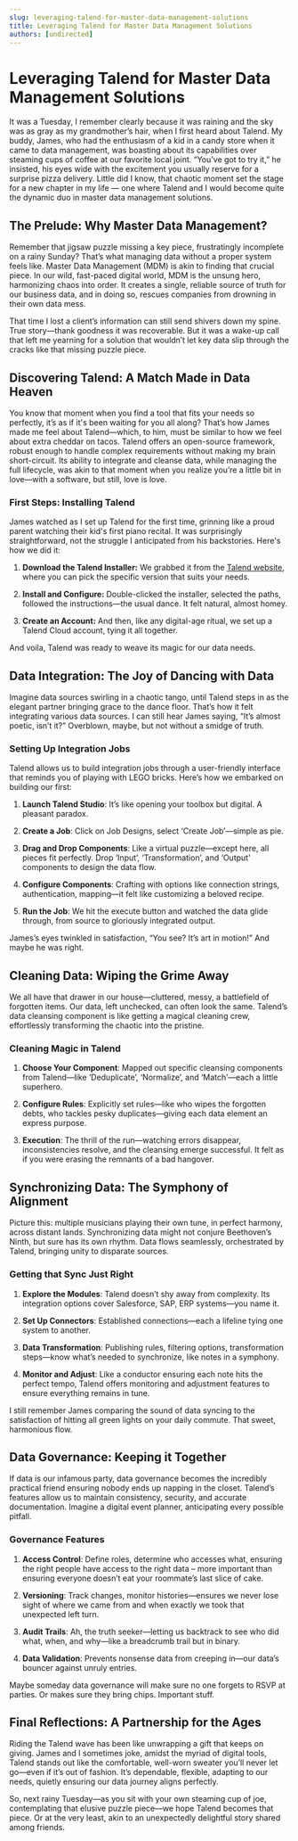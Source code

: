 ```yaml
---
slug: leveraging-talend-for-master-data-management-solutions
title: Leveraging Talend for Master Data Management Solutions
authors: [undirected]
---
```



# Leveraging Talend for Master Data Management Solutions

It was a Tuesday, I remember clearly because it was raining and the sky was as gray as my grandmother’s hair, when I first heard about Talend. My buddy, James, who had the enthusiasm of a kid in a candy store when it came to data management, was boasting about its capabilities over steaming cups of coffee at our favorite local joint. “You’ve got to try it,” he insisted, his eyes wide with the excitement you usually reserve for a surprise pizza delivery. Little did I know, that chaotic moment set the stage for a new chapter in my life — one where Talend and I would become quite the dynamic duo in master data management solutions.

## The Prelude: Why Master Data Management? 

Remember that jigsaw puzzle missing a key piece, frustratingly incomplete on a rainy Sunday? That’s what managing data without a proper system feels like. Master Data Management (MDM) is akin to finding that crucial piece. In our wild, fast-paced digital world, MDM is the unsung hero, harmonizing chaos into order. It creates a single, reliable source of truth for our business data, and in doing so, rescues companies from drowning in their own data mess.

That time I lost a client’s information can still send shivers down my spine. True story—thank goodness it was recoverable. But it was a wake-up call that left me yearning for a solution that wouldn’t let key data slip through the cracks like that missing puzzle piece.

## Discovering Talend: A Match Made in Data Heaven

You know that moment when you find a tool that fits your needs so perfectly, it’s as if it's been waiting for you all along? That’s how James made me feel about Talend—which, to him, must be similar to how we feel about extra cheddar on tacos. Talend offers an open-source framework, robust enough to handle complex requirements without making my brain short-circuit. Its ability to integrate and cleanse data, while managing the full lifecycle, was akin to that moment when you realize you’re a little bit in love—with a software, but still, love is love.

### First Steps: Installing Talend

James watched as I set up Talend for the first time, grinning like a proud parent watching their kid's first piano recital. It was surprisingly straightforward, not the struggle I anticipated from his backstories. Here's how we did it:

1. **Download the Talend Installer:** We grabbed it from the [Talend website](https://www.talend.com/download), where you can pick the specific version that suits your needs.
   
2. **Install and Configure:** Double-clicked the installer, selected the paths, followed the instructions—the usual dance. It felt natural, almost homey.

3. **Create an Account:** And then, like any digital-age ritual, we set up a Talend Cloud account, tying it all together.

And voila, Talend was ready to weave its magic for our data needs. 

## Data Integration: The Joy of Dancing with Data

Imagine data sources swirling in a chaotic tango, until Talend steps in as the elegant partner bringing grace to the dance floor. That’s how it felt integrating various data sources. I can still hear James saying, “It’s almost poetic, isn’t it?” Overblown, maybe, but not without a smidge of truth.

### Setting Up Integration Jobs 

Talend allows us to build integration jobs through a user-friendly interface that reminds you of playing with LEGO bricks. Here’s how we embarked on building our first:

1. **Launch Talend Studio**: It’s like opening your toolbox but digital. A pleasant paradox.

2. **Create a Job**: Click on Job Designs, select ‘Create Job’—simple as pie.

3. **Drag and Drop Components**: Like a virtual puzzle—except here, all pieces fit perfectly. Drop ‘Input’, ‘Transformation’, and ‘Output’ components to design the data flow.

4. **Configure Components**: Crafting with options like connection strings, authentication, mapping—it felt like customizing a beloved recipe.

5. **Run the Job**: We hit the execute button and watched the data glide through, from source to gloriously integrated output.

James’s eyes twinkled in satisfaction, “You see? It’s art in motion!” And maybe he was right.

## Cleaning Data: Wiping the Grime Away

We all have that drawer in our house—cluttered, messy, a battlefield of forgotten items. Our data, left unchecked, can often look the same. Talend’s data cleansing component is like getting a magical cleaning crew, effortlessly transforming the chaotic into the pristine.

### Cleaning Magic in Talend

1. **Choose Your Component**: Mapped out specific cleansing components from Talend—like ‘Deduplicate’, ‘Normalize’, and ‘Match’—each a little superhero.

2. **Configure Rules**: Explicitly set rules—like who wipes the forgotten debts, who tackles pesky duplicates—giving each data element an express purpose.

3. **Execution**: The thrill of the run—watching errors disappear, inconsistencies resolve, and the cleansing emerge successful. It felt as if you were erasing the remnants of a bad hangover.

## Synchronizing Data: The Symphony of Alignment

Picture this: multiple musicians playing their own tune, in perfect harmony, across distant lands. Synchronizing data might not conjure Beethoven’s Ninth, but sure has its own rhythm. Data flows seamlessly, orchestrated by Talend, bringing unity to disparate sources.

### Getting that Sync Just Right

1. **Explore the Modules**: Talend doesn’t shy away from complexity. Its integration options cover Salesforce, SAP, ERP systems—you name it.  

2. **Set Up Connectors**: Established connections—each a lifeline tying one system to another.

3. **Data Transformation**: Publishing rules, filtering options, transformation steps—know what’s needed to synchronize, like notes in a symphony.

4. **Monitor and Adjust**: Like a conductor ensuring each note hits the perfect tempo, Talend offers monitoring and adjustment features to ensure everything remains in tune.

I still remember James comparing the sound of data syncing to the satisfaction of hitting all green lights on your daily commute. That sweet, harmonious flow.

## Data Governance: Keeping it Together

If data is our infamous party, data governance becomes the incredibly practical friend ensuring nobody ends up napping in the closet. Talend’s features allow us to maintain consistency, security, and accurate documentation. Imagine a digital event planner, anticipating every possible pitfall.

### Governance Features 

1. **Access Control**: Define roles, determine who accesses what, ensuring the right people have access to the right data – more important than ensuring everyone doesn’t eat your roommate’s last slice of cake.

2. **Versioning**: Track changes, monitor histories—ensures we never lose sight of where we came from and when exactly we took that unexpected left turn.

3. **Audit Trails**: Ah, the truth seeker—letting us backtrack to see who did what, when, and why—like a breadcrumb trail but in binary.

4. **Data Validation**: Prevents nonsense data from creeping in—our data’s bouncer against unruly entries.

Maybe someday data governance will make sure no one forgets to RSVP at parties. Or makes sure they bring chips. Important stuff.

## Final Reflections: A Partnership for the Ages

Riding the Talend wave has been like unwrapping a gift that keeps on giving. James and I sometimes joke, amidst the myriad of digital tools, Talend stands out like the comfortable, well-worn sweater you’ll never let go—even if it’s out of fashion. It’s dependable, flexible, adapting to our needs, quietly ensuring our data journey aligns perfectly.

So, next rainy Tuesday—as you sit with your own steaming cup of joe, contemplating that elusive puzzle piece—we hope Talend becomes that piece. Or at the very least, akin to an unexpectedly delightful story shared among friends.